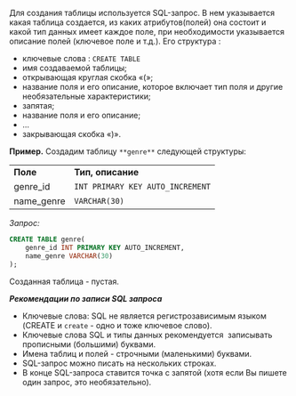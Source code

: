 Для создания таблицы используется SQL-запрос. В нем указывается какая таблица создается, из каких атрибутов(полей) она состоит и какой тип данных имеет каждое поле, при необходимости указывается описание полей (ключевое поле и т.д.). Его структура :

- ключевые слова : `CREATE TABLE`
- имя создаваемой таблицы;
- открывающая круглая скобка «(»;
- название поля и его описание, которое включает тип поля и другие необязательные характеристики;
- запятая;
- название поля и его описание;
- ...
- закрывающая скобка «)».

**Пример.** Создадим таблицу `**genre**` следующей структуры:

|   |   |
|---|---|
|**Поле**|**Тип, описание**|
|genre_id|`INT PRIMARY KEY AUTO_INCREMENT`|
|name_genre|`VARCHAR(30)`|

_Запрос:_

```sql
CREATE TABLE genre(
    genre_id INT PRIMARY KEY AUTO_INCREMENT, 
    name_genre VARCHAR(30)
);
```

Созданная таблица - пустая.

_**Рекомендации по записи SQL запроса**_

- Ключевые слова: SQL не является регистрозависимым языком (CREATE и `create` - одно и тоже ключевое слово). 
- Ключевые слова SQL и типы данных рекомендуется  записывать прописными (большими) буквами.
- Имена таблиц и полей - строчными (маленькими) буквами.
- SQL-запрос можно писать на нескольких строках.
- В конце SQL-запроса ставится точка с запятой (хотя если Вы пишете один запрос, это необязательно).